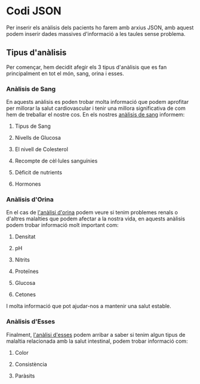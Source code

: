 # Codi JSON

Per inserir els anàlisis dels pacients ho farem amb arxius JSON, amb aquest podem inserir dades massives d'informació a les taules sense problema.

## Tipus d'anàlisis

Per començar, hem decidit afegir els 3 tipus d'anàlisis que es fan principalment en tot el món, sang, orina i esses.

### Anàlisis de Sang

En aquests anàlisis es poden trobar molta informació que podem aprofitar per millorar la salut cardiovascular i tenir una millora significativa de com hem de treballar el nostre cos. En els nostres [anàlisis de sang](analisis_sang.json) informem:

1. Tipus de Sang

2. Nivells de Glucosa

3. El nivell de Colesterol

4. Recompte de cèl·lules sanguínies

5. Dèficit de nutrients

6. Hormones

### Anàlisis d'Orina

En el cas de [l'anàlisi d'orina](analisis_orina.json) podem veure si tenim problemes renals o d'altres malalties que podem afectar a la nostra vida, en aquests anàlisis podem trobar informació molt important com:

1. Densitat

2. pH

3. Nitrits

4. Proteïnes

5. Glucosa

6. Cetones

I molta informació que pot ajudar-nos a mantenir una salut estable.

### Anàlisis d'Esses

Finalment, [l'anàlisi d'esses](analisis_eses.json) podem arribar a saber si tenim algun tipus de malaltia relacionada amb la salut intestinal, podem trobar informació com:

1. Color

2. Consistència

3. Paràsits
